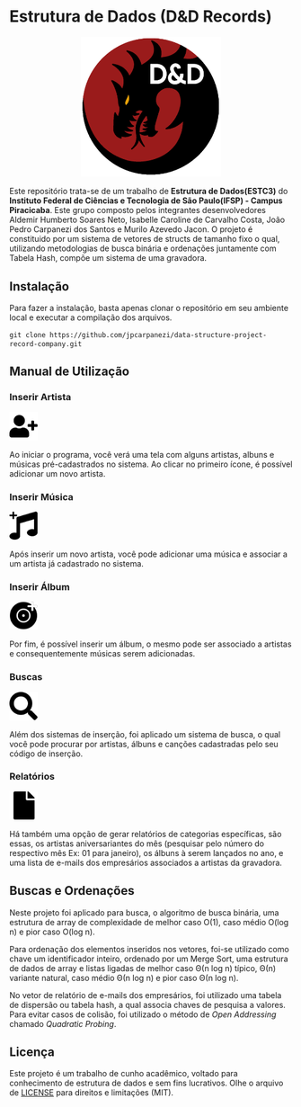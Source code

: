 # Estrutura de Dados (D&D Records)

<p align="center"><img src="icons/logo.png" width="250px"></p>

Este repositório trata-se de um trabalho de **Estrutura de Dados(ESTC3)** do **Instituto Federal de Ciências e Tecnologia de São Paulo(IFSP) - Campus Piracicaba**. Este grupo composto pelos integrantes desenvolvedores Aldemir Humberto Soares Neto, Isabelle Caroline de Carvalho Costa, João Pedro Carpanezi dos Santos e Murilo Azevedo Jacon.
O projeto é constituido por um sistema de vetores de structs de tamanho fixo o qual, utilizando metodologias de busca binária e ordenações juntamente com Tabela Hash, compõe um sistema de uma gravadora. 

## Instalação
Para fazer a instalação, basta apenas clonar o repositório em seu ambiente local e executar a compilação dos arquivos.
```
git clone https://github.com/jpcarpanezi/data-structure-project-record-company.git
```

## Manual de Utilização
### Inserir Artista
<img src="icons/user-plus.png" width="50px">

Ao iniciar o programa, você verá uma tela com alguns artistas, albuns e músicas pré-cadastrados no sistema. Ao clicar no primeiro ícone, é possível adicionar um novo artista.

### Inserir Música
<img src="icons/music.png" width="50px">

Após inserir um novo artista, você pode adicionar uma música e associar a um artista já cadastrado no sistema.

### Inserir Álbum
<img src="icons/record-vinyl.png" width="50px">

Por fim, é possível inserir um álbum, o mesmo pode ser associado a artistas e consequentemente músicas serem adicionadas.

### Buscas
<img src="icons/search.png" width="50px">

Além dos sistemas de inserção, foi aplicado um sistema de busca, o qual você pode procurar por artistas, álbuns e canções cadastradas pelo seu código de inserção.

### Relatórios
<img src="icons/file.png" width="50px">

Há também uma opção de gerar relatórios de categorias específicas, são essas, os artistas aniversariantes do mês (pesquisar pelo número do respectivo mês Ex: 01 para janeiro), os álbuns à serem lançados no ano, e uma lista de e-mails dos empresários associados a artistas da gravadora.

## Buscas e Ordenações
Neste projeto foi aplicado para busca, o algoritmo de busca binária, uma estrutura de array de complexidade de melhor caso O(1), caso médio O(log n) e pior caso O(log n).

Para ordenação dos elementos inseridos nos vetores, foi-se utilizado como chave um identificador inteiro, ordenado por um Merge Sort, uma estrutura de dados de array e listas ligadas de melhor caso Θ(n log n) típico, Θ(n) variante natural, caso médio Θ(n log n) e pior caso Θ(n log n).

No vetor de relatório de e-mails dos empresários, foi utilizado uma tabela de dispersão ou tabela hash, a qual associa chaves de pesquisa a valores. Para evitar casos de colisão, foi utilizado o método de *Open Addressing* chamado *Quadratic Probing*.

## Licença
Este projeto é um trabalho de cunho acadêmico, voltado para conhecimento de estrutura de dados e sem fins lucrativos. Olhe o arquivo de <a href="https://github.com/jpcarpanezi/data-structure-project-record-company/blob/master/LICENSE">LICENSE</a> para direitos e limitações (MIT).
